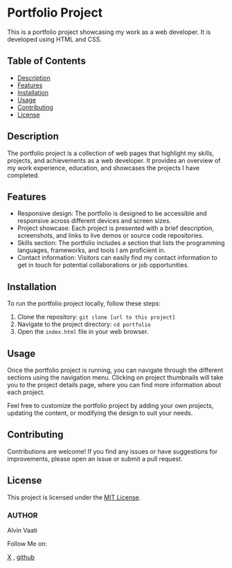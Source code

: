 # Portfolio Project

This is a portfolio project showcasing my work as a web developer. It is developed using HTML and CSS.

## Table of Contents

- [Description](#description)
- [Features](#features)
- [Installation](#installation)
- [Usage](#usage)
- [Contributing](#contributing)
- [License](#license)

## Description

The portfolio project is a collection of web pages that highlight my skills, projects, and achievements as a web developer. It provides an overview of my work experience, education, and showcases the projects I have completed.

## Features

- Responsive design: The portfolio is designed to be accessible and responsive across different devices and screen sizes.
- Project showcase: Each project is presented with a brief description, screenshots, and links to live demos or source code repositories.
- Skills section: The portfolio includes a section that lists the programming languages, frameworks, and tools I am proficient in.
- Contact information: Visitors can easily find my contact information to get in touch for potential collaborations or job opportunities.

## Installation

To run the portfolio project locally, follow these steps:

1. Clone the repository: `git clone [url to this project]`
2. Navigate to the project directory: `cd portfolio`
3. Open the `index.html` file in your web browser.

## Usage

Once the portfolio project is running, you can navigate through the different sections using the navigation menu. Clicking on project thumbnails will take you to the project details page, where you can find more information about each project.

Feel free to customize the portfolio project by adding your own projects, updating the content, or modifying the design to suit your needs.

## Contributing

Contributions are welcome! If you find any issues or have suggestions for improvements, please open an issue or submit a pull request.

## License

This project is licensed under the [MIT License](LICENSE).

### AUTHOR
Alvin Vaati

Follow Me on:

[X](https://www.x.com/alvin_ke) ,
[github](htttps://www.github.com/Al-vaati01)


